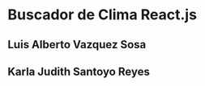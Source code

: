 <h1>Buscador de Clima React.js </h1>
<h2>Luis Alberto Vazquez Sosa</h2>
<h2>Karla Judith Santoyo Reyes</h2>